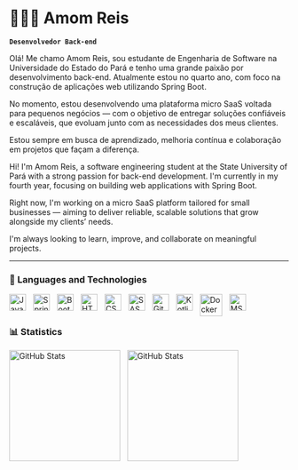# 👩🏻‍💻 Amom Reis

**`Desenvolvedor Back-end`**

Olá! Me chamo Amom Reis, sou estudante de Engenharia de Software na Universidade do Estado do Pará e tenho uma grande paixão por desenvolvimento back-end. Atualmente estou no quarto ano, com foco na construção de aplicações web utilizando Spring Boot.

No momento, estou desenvolvendo uma plataforma micro SaaS voltada para pequenos negócios — com o objetivo de entregar soluções confiáveis e escaláveis, que evoluam junto com as necessidades dos meus clientes.

Estou sempre em busca de aprendizado, melhoria contínua e colaboração em projetos que façam a diferença.

Hi! I'm Amom Reis, a software engineering student at the State University of Pará with a strong passion for back-end development. I'm currently in my fourth year, focusing on building web applications with Spring Boot.

Right now, I'm working on a micro SaaS platform tailored for small businesses — aiming to deliver reliable, scalable solutions that grow alongside my clients’ needs.

I'm always looking to learn, improve, and collaborate on meaningful projects.

---

### 🤖 Languages and Technologies


<img
  align="left" 
  alt="Java"
  title="Java" 
  width="30px" 
  style="padding-right: 10px;" 
  src="https://cdn.jsdelivr.net/gh/devicons/devicon@latest/icons/java/java-original.svg" 
/>
          
<img 
    align="left" 
    alt="Spring"
    title="Spring Boot" 
    width="30px" 
    style="padding-right: 10px;" 
   src="https://cdn.jsdelivr.net/gh/devicons/devicon@latest/icons/spring/spring-original.svg" 
 />
<img 
    align="left" 
    alt="Bootstrap"
    title="Bootstrap" 
    width="30px" 
    style="padding-right: 10px;" 
    src="https://cdn.jsdelivr.net/gh/devicons/devicon@latest/icons/bootstrap/bootstrap-original.svg" 
/>
<img 
    align="left" 
    alt="HTML"
    title="HTML" 
    width="30px" 
    style="padding-right: 10px;" 
    src="https://cdn.jsdelivr.net/gh/devicons/devicon@latest/icons/html5/html5-original.svg" 
/>
<img 
    align="left" 
    alt="CSS" 
    title="CSS"
    width="30px" 
    style="padding-right: 10px;" 
    src="https://cdn.jsdelivr.net/gh/devicons/devicon@latest/icons/css3/css3-original.svg" 
/>
<img 
    align="left" 
    alt="SASS" 
    title="SASS"
    width="30px" 
    style="padding-right: 10px;" 
    src="https://cdn.jsdelivr.net/gh/devicons/devicon@latest/icons/sass/sass-original.svg" 
/>
<img 
    align="left" 
    alt="Git" 
    title="Git"
    width="30px" 
    style="padding-right: 10px;" 
    src="https://cdn.jsdelivr.net/gh/devicons/devicon@latest/icons/git/git-original.svg" 
/>
<img 
    align="left" 
    alt="Kotlin" 
    title="Kotlin"
    width="30px" 
    style="padding-right: 10px;" 
    src="https://cdn.jsdelivr.net/gh/devicons/devicon@latest/icons/kotlin/kotlin-original.svg"        
/>
<img 
  align="left" 
  alt="Docker" 
  title="Docker"
  width="40px" 
  style="padding-right: 10px;" 
  src="https://cdn.jsdelivr.net/gh/devicons/devicon@latest/icons/docker/docker-original.svg"         
/>
<img 
  align="left" 
  alt="MSSQL" 
  title="microsoftsqlserver"
  width="30px" 
  style="padding-right: 10px;" 
  src="https://cdn.jsdelivr.net/gh/devicons/devicon@latest/icons/microsoftsqlserver/microsoftsqlserver-original.svg" 
/>
          

<br/>
<br/>

### 📊 Statistics

<p>
  <img 
    align="left" 
    alt="GitHub Stats" 
    height="200" 
    style="padding-right: 10px;" 
    src="https://github-readme-stats.vercel.app/api?username=AmomReis&show_icons=true&theme=dark&include_all_commits=true&locale=pt-br" 
  />

<img 
      align="left" 
      alt="GitHub Stats" 
      height="200" 
      src="https://github-readme-stats.vercel.app/api/top-langs/?username=AmomReis&theme=dark&layout=compact&custom_title=Tecnologias&langs_count=9" 
  />

</p>
